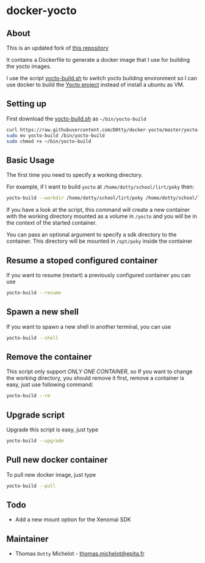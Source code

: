 docker-yocto
=================

## About

This is an updated fork of [this repository](https://github.com/coldnew/docker-yocto)

It contains a Dockerfile to generate a docker image that I use for building the yocto images.

I use the script [yocto-build.sh](https://raw.githubusercontent.com/D0tty/docker-yocto/master/yocto-build.sh) to switch yocto building environment so I can use docker to build the [Yocto project](https://www.yoctoproject.org) instead of install a ubuntu as VM.

## Setting up

First download the [yocto-build.sh](https://raw.githubusercontent.com/D0tty/docker-yocto/master/yocto-build.sh) as `~/bin/yocto-build`

```sh
curl https://raw.githubusercontent.com/D0tty/docker-yocto/master/yocto-build.sh > ./yocto-build
sudo mv yocto-build /bin/yocto-build
sudo chmod +x ~/bin/yocto-build
```

## Basic Usage

The first time you need to specify a working directory.

For example, if I want to build `yocto` at `/home/dotty/school/lirt/poky` then:

```sh
yocto-build --workdir /home/dotty/school/lirt/poky /home/dotty/school/lirt/sdk
```

If you have a look at the script, this command will create a new container with the working directory mounted as a volume in `/yocto` and you will be in the context of the started container.

You can pass an optional argument to specify a sdk directory to the container. This directory will be mounted in `/opt/poky` inside the container

## Resume a stoped configured container

If you want to resume (restart) a previously configured container you can use

```sh
yocto-build --resume
```

## Spawn a new shell

If you want to spawn a new shell in another terminal, you can use

```sh
yocto-build --shell
```

## Remove the container

This script only support *ONLY ONE CONTAINER*, so If you want to change the working directory, you should remove it first, remove a container is easy, just use following command:

```sh
yocto-build --rm
```

## Upgrade script

Upgrade this script is easy, just type

```sh
yocto-build --upgrade
```

## Pull new docker container

To pull new docker image, just type

```sh
yocto-build --pull
```

## Todo

* Add a new mount option for the Xenomai SDK

## Maintainer

* Thomas `Dotty` Michelot -  <thomas.michelot@epita.fr> 
